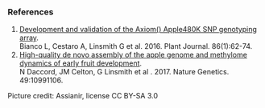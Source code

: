### References

1.  [Development and validation of the Axiom() Apple480K SNP genotyping
    array](http://dx.doi.org/10.1111/tpj.13145).\
    Bianco L, Cestaro A, Linsmith G et al. 2016. Plant Journal.
    86(1):62-74.
2.  [High-quality de novo assembly of the apple genome and methylome
    dynamics of early fruit
    development](http://dx.doi.org/10.1038/ng.3886).\
    N Daccord, JM Celton, G Linsmith et al . 2017. Nature Genetics.
    49:10991106.

Picture credit: Assianir, license CC BY-SA 3.0
